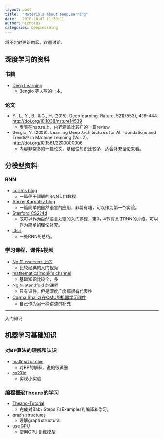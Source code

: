 ```yaml
---
layout: post
title:  "Materials about DeepLearning"
date:   2016-10-07 11:30:11
author: nicholas
categories: DeepLearning
---
```


将不定时更新内容。欢迎讨论。

## 深度学习的资料

### 书籍

- [Deep Learning](http://www.deeplearningbook.org) 
    - Bengio 等人写的一本。
    
### 论文

- Y., L., Y., B., & G., H. (2015). Deep learning. Nature, 521(7553), 436–444. http://doi.org/10.1038/nature14539
    - 发表在nature上，内容涵盖比较广的一篇review
- Bengio, Y. (2009). Learning Deep Architectures for AI. Foundations and Trends® in Machine Learning (Vol. 2). http://doi.org/10.1561/2200000006
    - 内容非常多的一篇论文，基础性知识比较多，适合补充理论来看。
    
## 分模型资料

### RNN

- [colah's blog](http://colah.github.io/posts/2015-08-Understanding-LSTMs/#fn1)
    + 一篇便于理解的RNN入门教程
- [Andrej Karpathy blog](http://karpathy.github.io/2015/05/21/rnn-effectiveness/)
    + 一篇简单的自然语言的应用，非常有趣，可以作为第一个实验。
- [Stanford CS224d](http://cs224d.stanford.edu/index.html)
    + 既可以作为自然语言处理的入门课程，第3，4节有关于RNN的介绍，可以作为简单的理论补充。
- [idsia](http://people.idsia.ch/~juergen/rnn.html)
    + 一处RNN的总结。

### 学习课程，课件&视频

- [Ng 在 coursera 上的](https://www.coursera.org/learn/machine-learning/supplement/66jBd/how-to-use-discussion-forums)
    + 比较经典的入门视频
- [mathematicalmonk's channel](https://www.youtube.com/playlist?list=PLD0F06AA0D2E8FFBA)
    + 基础知识比较全，多
- [Ng 在 standford 的课程](http://cs229.stanford.edu/materials.html)
    + 只有课件，但是深度广度都很有代表性
- [Cosma Shalizi 在CMU的机器学习课件](http://www.stat.cmu.edu/~cshalizi/uADA/16/)
    + 自己作为另一种讲述的补充

---
入门知识

## 机器学习基础知识

### 对BP算法的理解和认识

- [mattmazur.com](https://mattmazur.com/2015/03/17/a-step-by-step-backpropagation-example/)
    + 对BP的解释，说的很详细
- [cs231n](http://cs231n.github.io/neural-networks-case-study/)
    + 实现小实验 

### 编程框架Theano的学习

- [Theano-Tutorial](http://deeplearning.net/software/theano/tutorial/adding.html)
    + 完成对Baby Steps 和 Examples的编译和学习。
- [graph structures](http://deeplearning.net/software/theano/extending/graphstructures.html?highlight=graph)
    + 理解graph structural
- [use GPU](http://deeplearning.net/software/theano/tutorial/using_gpu.html)
    + 使用GPU 训练模型








